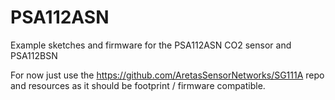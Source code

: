 # PSA112ASN
Example sketches and firmware for the PSA112ASN CO2 sensor and PSA112BSN

For now just use the https://github.com/AretasSensorNetworks/SG111A repo and resources as it should be footprint / firmware compatible. 